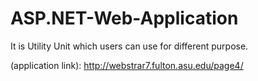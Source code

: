 # ASP.NET-Web-Application
It is Utility Unit which users can use for different purpose.

(application link): http://webstrar7.fulton.asu.edu/page4/
